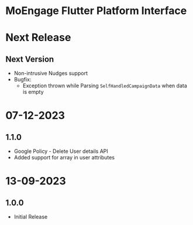 # MoEngage Flutter Platform Interface

# Next Release

## Next Version
- Non-intrusive Nudges support
- Bugfix:
  - Exception thrown while Parsing `SelfHandledCampaignData` when data is empty

# 07-12-2023

## 1.1.0
- Google Policy - Delete User details API
- Added support for array in user attributes

# 13-09-2023

## 1.0.0
- Initial Release
